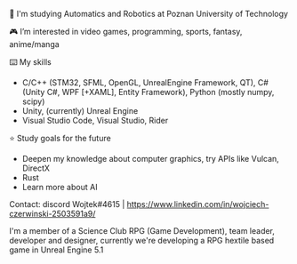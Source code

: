  🏫 I'm studying Automatics and Robotics at Poznan University of Technology
 
 🎮 I’m interested in video games, programming, sports, fantasy, anime/manga

 ⌨️ My skills
- C/C++ (STM32, SFML, OpenGL, UnrealEngine Framework, QT), C# (Unity C#, WPF [+XAML], Entity Framework), Python (mostly numpy, scipy)
- Unity, (currently) Unreal Engine
- Visual Studio Code, Visual Studio, Rider

 ⭐ Study goals for the future
 - Deepen my knowledge about computer graphics, try APIs like Vulcan, DirectX
 - Rust
 - Learn more about AI 

Contact:
discord Wojtek#4615 | https://www.linkedin.com/in/wojciech-czerwinski-2503591a9/ 

I'm a member of a Science Club RPG (Game Development), team leader, developer and designer, currently we're developing a RPG hextile based game in Unreal Engine 5.1


